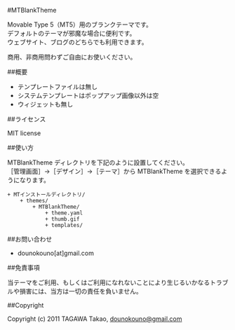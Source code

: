 #MTBlankTheme

Movable Type 5（MT5）用のブランクテーマです。  
デフォルトのテーマが邪魔な場合に便利です。  
ウェブサイト、ブログのどちらでも利用できます。

商用、非商用問わずご自由にお使いください。

##概要

* テンプレートファイルは無し
* システムテンプレートはポップアップ画像以外は空
* ウィジェットも無し

##ライセンス

MIT license

##使い方

MTBlankTheme ディレクトリを下記のように設置してください。  
［管理画面］→［デザイン］→［テーマ］から MTBlankTheme を選択できるようになります。

    + MTインストールディレクトリ/
        + themes/
            + MTBlankTheme/
                + theme.yaml
                + thumb.gif
                + templates/

##お問い合わせ

* dounokouno[at]gmail.com

##免責事項

当テーマをご利用、もしくはご利用になれないことにより生じるいかなるトラブルや損害には、当方は一切の責任を負いません。

##Copyright

Copyright (c) 2011 TAGAWA Takao, dounokouno@gmail.com